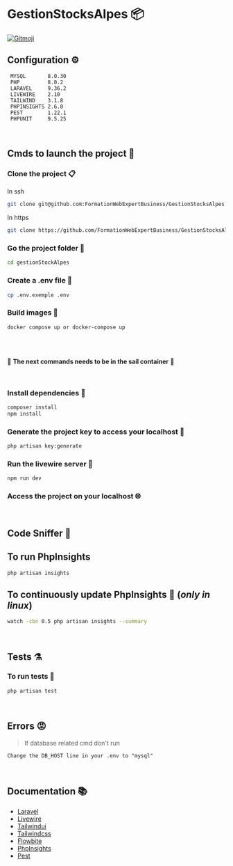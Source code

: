 # GestionStocksAlpes 📦

<a href="https://gitmoji.dev">
  <img src="https://img.shields.io/badge/gitmoji-%20😜%20😍-FFDD67.svg?style=flat-square" alt="Gitmoji">
</a>

## Configuration ⚙️

```
 MYSQL       8.0.30
 PHP         8.0.2 
 LARAVEL     9.36.2
 LIVEWIRE    2.10 
 TAILWIND    3.1.8
 PHPINSIGHTS 2.6.0
 PEST        1.22.1
 PHPUNIT     9.5.25
 ```
 <br />
        
## Cmds to launch the project 🚀

### Clone the project 📋
In ssh
```bash
git clone git@github.com:FormationWebExpertBusiness/GestionStocksAlpes.git
```
In https
```bash
git clone https://github.com/FormationWebExpertBusiness/GestionStocksAlpes.git
```

### Go the project folder 📂
```bash
cd gestionStockAlpes
```
### Create a .env file :page_facing_up:
```sh
cp .env.exemple .env
```
### Build images 🐳
```bash
docker compose up or docker-compose up
```
<br /> 
<br /> 

🚨  **The next commands needs to be in the sail container** 🚨

<br />  

### Install dependencies 🐡
```bash
composer install
npm install
```
### Generate the project key to access your localhost 🔑
```bash
php artisan key:generate
```

### Run the livewire server :octopus:
```bash
npm run dev
```
  
### Access the project on your localhost 🌐
 <br />
 
 ## Code Sniffer 👃
 
 ## To run PhpInsights
  ```bash
 php artisan insights
 ```
 
 ## To continuously update PhpInsights 🔁 (*only in linux*)
  ```bash
watch -cbn 0.5 php artisan insights --summary
 ```
 <br>
 
 ## Tests ⚗️
 
 ### To run tests :test_tube:
 ```bash
 php artisan test
 ```
 <br>
 
## Errors :rage:

> If database related cmd don't run 
```
Change the DB_HOST line in your .env to "mysql"
```
<br />

## Documentation 📚
* [Laravel](https://laravel.com/docs/9.x)
* [Livewire](https://laravel-livewire.com/docs/2.x/quickstart)
* [Tailwindui](https://tailwindui.com/documentation)
* [Tailwindcss](https://tailwindcss.com/docs/utility-first)
* [Flowbite](https://flowbite.com/docs/getting-started/introduction)
* [PhpInsights](https://phpinsights.com/get-started.html#within-laravel)
* [Pest](https://pestphp.com/docs/installation)

